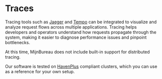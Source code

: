 # Traces

Tracing tools such as [Jaeger](https://www.jaegertracing.io/) and [Tempo](https://grafana.com/oss/tempo/) can be integrated to visualize and analyze request flows across multiple applications. Tracing helps developers and operators understand how requests propagate through the system, making it easier to diagnose performance issues and pinpoint bottlenecks.

At this time, MijnBureau does not include built-in support for distributed tracing.

Our software is tested on [HavenPlus](https://havenplus.commonground.nl/docs/overview) compliant clusters, which you can use as a reference for your own setup.
